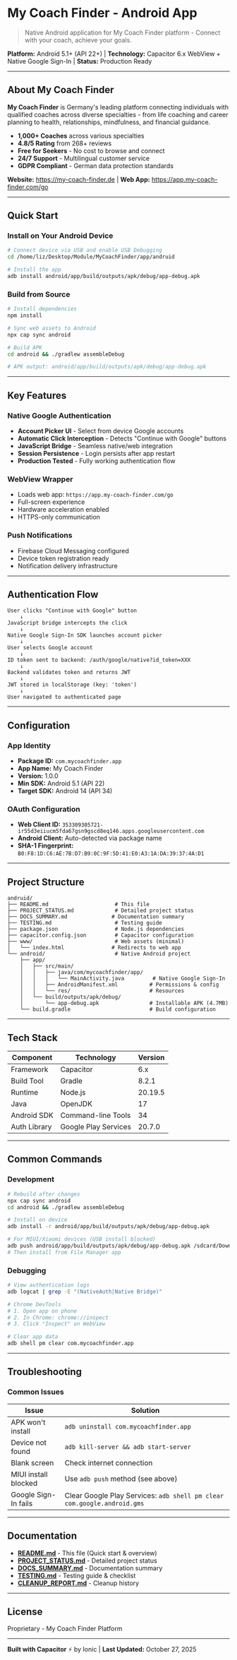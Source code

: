 # My Coach Finder - Android App

> Native Android application for My Coach Finder platform - Connect with your coach, achieve your goals.

**Platform:** Android 5.1+ (API 22+) | **Technology:** Capacitor 6.x WebView + Native Google Sign-In | **Status:** Production Ready

---

## About My Coach Finder

**My Coach Finder** is Germany's leading platform connecting individuals with qualified coaches across diverse specialties - from life coaching and career planning to health, relationships, mindfulness, and financial guidance.

- **1,000+ Coaches** across various specialties
- **4.8/5 Rating** from 268+ reviews
- **Free for Seekers** - No cost to browse and connect
- **24/7 Support** - Multilingual customer service
- **GDPR Compliant** - German data protection standards

**Website:** https://my-coach-finder.de | **Web App:** https://app.my-coach-finder.com/go

---

## Quick Start

### Install on Your Android Device

```bash
# Connect device via USB and enable USB Debugging
cd /home/liz/Desktop/Module/MyCoachFinder/app/andruid

# Install the app
adb install android/app/build/outputs/apk/debug/app-debug.apk
```

### Build from Source

```bash
# Install dependencies
npm install

# Sync web assets to Android
npx cap sync android

# Build APK
cd android && ./gradlew assembleDebug

# APK output: android/app/build/outputs/apk/debug/app-debug.apk
```

---

## Key Features

### Native Google Authentication
- **Account Picker UI** - Select from device Google accounts
- **Automatic Click Interception** - Detects "Continue with Google" buttons
- **JavaScript Bridge** - Seamless native/web integration
- **Session Persistence** - Login persists after app restart
- **Production Tested** - Fully working authentication flow

### WebView Wrapper
- Loads web app: `https://app.my-coach-finder.com/go`
- Full-screen experience
- Hardware acceleration enabled
- HTTPS-only communication

### Push Notifications
- Firebase Cloud Messaging configured
- Device token registration ready
- Notification delivery infrastructure

---

## Authentication Flow

```
User clicks "Continue with Google" button
    ↓
JavaScript bridge intercepts the click
    ↓
Native Google Sign-In SDK launches account picker
    ↓
User selects Google account
    ↓
ID token sent to backend: /auth/google/native?id_token=XXX
    ↓
Backend validates token and returns JWT
    ↓
JWT stored in localStorage (key: 'token')
    ↓
User navigated to authenticated page
```

---

## Configuration

### App Identity
- **Package ID:** `com.mycoachfinder.app`
- **App Name:** My Coach Finder
- **Version:** 1.0.0
- **Min SDK:** Android 5.1 (API 22)
- **Target SDK:** Android 14 (API 34)

### OAuth Configuration
- **Web Client ID:** `353309305721-ir55d3eiiucm5fda67gsn9gscd8eq146.apps.googleusercontent.com`
- **Android Client:** Auto-detected via package name
- **SHA-1 Fingerprint:** `B0:F8:1D:C6:AE:7B:D7:B9:0C:9F:5D:41:E0:A3:1A:DA:39:37:4A:D1`

---

## Project Structure

```
andruid/
├── README.md                     # This file
├── PROJECT_STATUS.md             # Detailed project status
├── DOCS_SUMMARY.md              # Documentation summary
├── TESTING.md                    # Testing guide
├── package.json                  # Node.js dependencies
├── capacitor.config.json         # Capacitor configuration
├── www/                          # Web assets (minimal)
│   └── index.html               # Redirects to web app
└── android/                      # Native Android project
    ├── app/
    │   ├── src/main/
    │   │   ├── java/com/mycoachfinder/app/
    │   │   │   └── MainActivity.java         # Native Google Sign-In
    │   │   ├── AndroidManifest.xml          # Permissions & config
    │   │   └── res/                         # Resources
    │   └── build/outputs/apk/debug/
    │       └── app-debug.apk                # Installable APK (4.7MB)
    └── build.gradle                         # Build configuration
```

---

## Tech Stack

| Component | Technology | Version |
|-----------|------------|---------|
| Framework | Capacitor | 6.x |
| Build Tool | Gradle | 8.2.1 |
| Runtime | Node.js | 20.19.5 |
| Java | OpenJDK | 17 |
| Android SDK | Command-line Tools | 34 |
| Auth Library | Google Play Services | 20.7.0 |

---

## Common Commands

### Development
```bash
# Rebuild after changes
npx cap sync android
cd android && ./gradlew assembleDebug

# Install on device
adb install -r android/app/build/outputs/apk/debug/app-debug.apk

# For MIUI/Xiaomi devices (USB install blocked)
adb push android/app/build/outputs/apk/debug/app-debug.apk /sdcard/Download/MyCoachFinder.apk
# Then install from File Manager app
```

### Debugging
```bash
# View authentication logs
adb logcat | grep -E "(NativeAuth|Native Bridge)"

# Chrome DevTools
# 1. Open app on phone
# 2. In Chrome: chrome://inspect
# 3. Click "Inspect" on WebView

# Clear app data
adb shell pm clear com.mycoachfinder.app
```

---

## Troubleshooting

### Common Issues

| Issue | Solution |
|-------|----------|
| APK won't install | `adb uninstall com.mycoachfinder.app` |
| Device not found | `adb kill-server && adb start-server` |
| Blank screen | Check internet connection |
| MIUI install blocked | Use `adb push` method (see above) |
| Google Sign-In fails | Clear Google Play Services: `adb shell pm clear com.google.android.gms` |

---

## Documentation

- **[README.md](README.md)** - This file (Quick start & overview)
- **[PROJECT_STATUS.md](PROJECT_STATUS.md)** - Detailed project status
- **[DOCS_SUMMARY.md](DOCS_SUMMARY.md)** - Documentation summary
- **[TESTING.md](TESTING.md)** - Testing guide & checklist
- **[CLEANUP_REPORT.md](CLEANUP_REPORT.md)** - Cleanup history

---

## License

Proprietary - My Coach Finder Platform

---

**Built with Capacitor** ⚡ by Ionic | **Last Updated:** October 27, 2025
